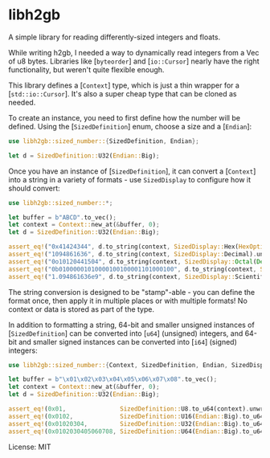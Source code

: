 # libh2gb

A simple library for reading differently-sized integers and floats.

While writing h2gb, I needed a way to dynamically read integers from a
Vec of u8 bytes. Libraries like [`byteorder`] and [`io::Cursor`] nearly
have the right functionality, but weren't quite flexible enough.

This library defines a [`Context`] type, which is just a thin wrapper for a
[`std::io::Cursor`]. It's also a super cheap type that can be cloned as
needed.

To create an instance, you need to first define how the number will be
defined. Using the [`SizedDefinition`] enum, choose a size and a
[`Endian`]:

```rust
use libh2gb::sized_number::{SizedDefinition, Endian};

let d = SizedDefinition::U32(Endian::Big);
```

Once you have an instance of [`SizedDefinition`], it can convert a
[`Context`] into a string in a variety of formats - use `SizedDisplay` to
configure how it should convert:

```rust
use libh2gb::sized_number::*;

let buffer = b"ABCD".to_vec();
let context = Context::new_at(&buffer, 0);
let d = SizedDefinition::U32(Endian::Big);

assert_eq!("0x41424344", d.to_string(context, SizedDisplay::Hex(HexOptions::default())).unwrap());
assert_eq!("1094861636", d.to_string(context, SizedDisplay::Decimal).unwrap());
assert_eq!("0o10120441504", d.to_string(context, SizedDisplay::Octal(Default::default())).unwrap());
assert_eq!("0b01000001010000100100001101000100", d.to_string(context, SizedDisplay::Binary(Default::default())).unwrap());
assert_eq!("1.094861636e9", d.to_string(context, SizedDisplay::Scientific(Default::default())).unwrap());
```

The string conversion is designed to be "stamp"-able - you can define the
format once, then apply it in multiple places or with multiple formats! No
context or data is stored as part of the type.

In addition to formatting a string, 64-bit and smaller unsigned instances
of [`SizedDefinition`] can be converted into [`u64`] (unsigned) integers, and
64-bit and smaller signed instances can be converted into [`i64`] (signed)
integers:

```rust
use libh2gb::sized_number::{Context, SizedDefinition, Endian, SizedDisplay, HexOptions, BinaryOptions, ScientificOptions};

let buffer = b"\x01\x02\x03\x04\x05\x06\x07\x08".to_vec();
let context = Context::new_at(&buffer, 0);
let d = SizedDefinition::U32(Endian::Big);

assert_eq!(0x01,               SizedDefinition::U8.to_u64(context).unwrap());
assert_eq!(0x0102,             SizedDefinition::U16(Endian::Big).to_u64(context).unwrap());
assert_eq!(0x01020304,         SizedDefinition::U32(Endian::Big).to_u64(context).unwrap());
assert_eq!(0x0102030405060708, SizedDefinition::U64(Endian::Big).to_u64(context).unwrap());
```

License: MIT
